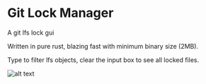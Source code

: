 # Git Lock Manager

A git lfs lock gui

Written in pure rust, blazing fast with minimum binary size (2MB).

Type to filter lfs objects, clear the input box to see all locked files.

![alt text](pic.png)